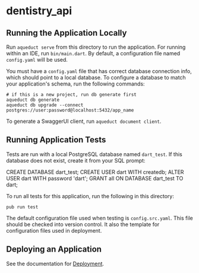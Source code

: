 # dentistry_api

## Running the Application Locally

Run `aqueduct serve` from this directory to run the application. For running within an IDE, run `bin/main.dart`. By default, a configuration file named `config.yaml` will be used.

You must have a `config.yaml` file that has correct database connection info, which should point to a local database. To configure a database to match your application's schema, run the following commands:

```
# if this is a new project, run db generate first
aqueduct db generate
aqueduct db upgrade --connect postgres://user:password@localhost:5432/app_name
```

To generate a SwaggerUI client, run `aqueduct document client`.

## Running Application Tests

Tests are run with a local PostgreSQL database named `dart_test`. If this database does not exist, create it from your SQL prompt:

CREATE DATABASE dart_test;
CREATE USER dart WITH createdb;
ALTER USER dart WITH password 'dart';
GRANT all ON DATABASE dart_test TO dart;


To run all tests for this application, run the following in this directory:

```
pub run test
```

The default configuration file used when testing is `config.src.yaml`. This file should be checked into version control. It also the template for configuration files used in deployment.

## Deploying an Application

See the documentation for [Deployment](https://aqueduct.io/docs/deploy/).